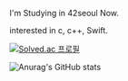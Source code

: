 I'm Studying in 42seoul Now.

interested in c, c++, Swift.

[![Solved.ac 프로필](http://mazassumnida.wtf/api/v2/generate_badge?boj=ske07136)](https://solved.ac/ske07136)

![Anurag's GitHub stats](https://github-readme-stats.vercel.app/api?username=joseoungmin&show_icons=true&theme=github_dark)
